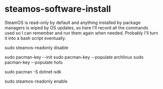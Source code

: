 # steamos-software-install

SteamOS is read-only by default and anything installed by package managers is wiped by OS updates, so here I'll record all the commands used so I can remember and run them again when needed. Probably I'll turn it into a bash script eventually.

sudo steamos-readonly disable

sudo pacman-key --init
sudo pacman-key --populate archlinux
sudo pacman-key --populate holo

sudo pacman -S dotnet-sdk

sudo steamos-readonly enable
